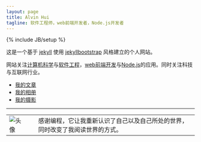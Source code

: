 ```yaml
---
layout: page
title: Alvin Hui
tagline: 软件工程师，web前端开发者，Node.js开发者
---
```

{% include JB/setup %}

这是一个基于 [jekyll](http://jekyllrb.com/) 使用 [jekyllbootstrap](http://jekyllbootstrap.com/) 风格建立的个人网站。

网站关注[计算机科学](http://zh.wikipedia.org/wiki/%E8%AE%A1%E7%AE%97%E6%9C%BA%E7%A7%91%E5%AD%A6)与[软件工程](http://zh.wikipedia.org/wiki/%E8%BD%AF%E4%BB%B6%E5%B7%A5%E7%A8%8B)，[web前端开发](https://github.com/JacksonTian/fks)与[Node.js](http://nodejs.org/)的应用。同时关注科技与互联网行业。

<ul>
    <li>
        <a href="/archive.html">
            我的文章
        </a>
    </li>
    <li>
        <a href="http://www.douban.com/people/alvinhui/photos">
            我的相册
        </a>
    </li>
    <li>
        <a href="http://alvinhui.pp.163.com/">
            我的摄影
        </a>
    </li>
</ul>

------

<table>
    <tbody>
        <tr>
            <td>
                <img src="//avatars3.githubusercontent.com/u/4392234?v=2&s=200" alt="头像">   
            </td>
            <td>
                <div style="padding-left: 25px;">
                    感谢编程，它让我重新认识了自己以及自己所处的世界，同时改变了我阅读世界的方式。
                    <!-- <p>网名Alvin，花名“梧忌”。现就职于阿里巴巴淘宝网，任职前端开发工程师，负责淘宝订单管理应用的前端开发。</p>

                    <ul>
                        <li>
                            2013年，就职于 <a href="http://www.uc.cn/" target="_blank">UC科技</a> 商业产品中心，任职前端开发工程师，负责彩票无线业务的前端开发。
                        </li>
                        <li>
                            2012年，就职于 <a href="http://www.thecn.com/" target="_blank">CourseNetworking LLC</a> 广州办事处，任职前端开发工程师，负责公司主营PC业务的前端开发。
                        </li>
                        <li>
                            2011年，就职于 <a href="http://hodfords.com/" target="_blank">Hodfords.com Ltd</a> 广州办事处，任职php开发工程师，负责公司CMS系统的研发。
                        </li>
                    </ul> -->
                </div>
            </td>
        </tr>
    </tbody>
</table>

<!--<p style="text-align: right;margin-top: 60px;">--- 记于2014.12.14</p>-->


